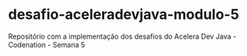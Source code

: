 # desafio-aceleradevjava-modulo-5
Repositório com a implementação dos desafios do Acelera Dev Java - Codenation - Semana 5
